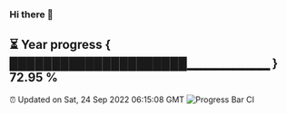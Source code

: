 ### Hi there 👋
⏳ Year progress { █████████████████████▁▁▁▁▁▁▁▁▁ } 72.95 %
---
⏰ Updated on Sat, 24 Sep 2022 06:15:08 GMT
![Progress Bar CI](https://github.com/Moyi321/Moyi321/workflows/Progress%20Bar%20CI/badge.svg)
